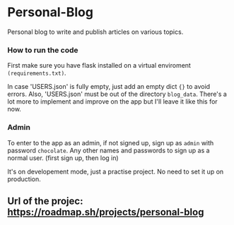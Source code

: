 # Personal-Blog
Personal blog to write and publish articles on various topics.


### How to run the code
First make sure you have flask installed on a virtual enviroment `(requirements.txt)`.

In case 'USERS.json' is fully empty, just add an empty dict `{}` to avoid errors.
Also, 'USERS.json' must be out of the directory `blog_data`.
There's a lot more to implement and improve on the app but I'll leave it like this for now.

### Admin
To enter to the app as an admin, if not signed up, sign up as `admin` with password `chocolate`.
Any other names and passwords to sign up as a normal user. (first sign up, then log in)


It's on developement mode, just a practise project. No need to set it up on production.

## Url of the projec: https://roadmap.sh/projects/personal-blog